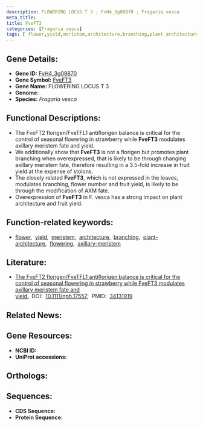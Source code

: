 ```yaml
---
description: FLOWERING LOCUS T 3 ; FvH4_3g09870 ; Fragaria vesca
meta_title:
title: FveFT3
categories: [Fragaria vesca]
tags: [ flower,yield,meristem,architecture,branching,plant architecture,flowering,axillary meristem ]
---
```


## Gene Details:
- **Gene ID:** [FvH4_3g09870]()
- **Gene Symbol:** <u>FveFT3</u>
- **Gene Name:** FLOWERING LOCUS T 3
- **Genome:** []()
- **Species:** *Fragaria vesca*

## Functional Descriptions:
   - The FveFT2 florigen/FveTFL1 antiflorigen balance is critical for the control of seasonal flowering in strawberry while **FveFT3** modulates axillary meristem fate and yield.
   - We additionally show that **FveFT3** is not a florigen but promotes plant branching when overexpressed, that is likely to be through changing axillary meristem fate, therefore resulting in a 3.5-fold increase in fruit yield at the expense of stolons.
   - The closely related **FveFT3**, which is not expressed in the leaves, modulates branching, flower number and fruit yield, is likely to be through the modification of AXM fate.
   - Overexpression of **FveFT3** in F. vesca has a strong impact on plant architecture and fruit yield.

## Function-related keywords:
   - [flower](/tags/flower/),&nbsp;&nbsp;[yield](/tags/yield/),&nbsp;&nbsp;[meristem](/tags/meristem/),&nbsp;&nbsp;[architecture](/tags/architecture/),&nbsp;&nbsp;[branching](/tags/branching/),&nbsp;&nbsp;[plant-architecture](/tags/plant-architecture/),&nbsp;&nbsp;[flowering](/tags/flowering/),&nbsp;&nbsp;[axillary-meristem](/tags/axillary-meristem/)

## Literature:
   - [The FveFT2 florigen/FveTFL1 antiflorigen balance is critical for the control of seasonal flowering in strawberry while FveFT3 modulates axillary meristem fate and yield.](https://doi.org/10.1111/nph.17557)&nbsp;&nbsp;DOI:&nbsp;&nbsp;[10.1111/nph.17557](https://doi.org/10.1111/nph.17557);&nbsp;&nbsp;PMID:&nbsp;&nbsp;[34131919](https://pubmed.ncbi.nlm.nih.gov/34131919/)

## Related News:

## Gene Resources:
- **NCBI ID:**  [](https://www.ncbi.nlm.nih.gov/gene/?term=)
- **UniProt accessions:**  [](https://www.uniprot.org/uniprotkb//entry)

## Orthologs:

## Sequences:
- **CDS Sequence:**
- **Protein Sequence:**
